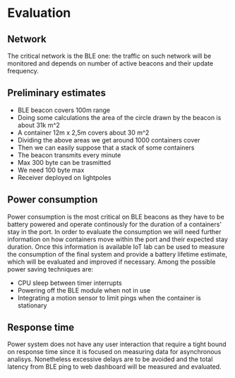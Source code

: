 # Evaluation

## Network

The critical network is the BLE one: the traffic on such network will be monitored and depends on number of active beacons and their update frequency.

## Preliminary estimates
- BLE beacon covers 100m range
- Doing some calculations the area of the circle drawn by the beacon is about 31k m^2
- A container 12m x 2,5m covers about 30 m^2
- Dividing the above areas we get around 1000 containers cover
- Then we can easily suppose that a stack of some containers
- The beacon transmits every minute
- Max 300 byte can be trasmitted
- We need 100 byte max
- Receiver deployed on lightpoles


## Power consumption

Power consumption is the most critical on BLE beacons as they have to be battery powered and operate continously for the duration of a containers' stay in the port. In order to evaluate the consumption we will need further information on how containers move within the port and their expected stay duration. Once this information is available IoT lab can be used to measure the consumption of the final system and provide a battery lifetime estimate, which will be evaluated and improved if necessary. Among the possible power saving techniques are:

- CPU sleep between timer interrupts
- Powering off the BLE module when not in use
- Integrating a motion sensor to limit pings when the container is stationary

## Response time

Power system does not have any user interaction that require a tight bound on response time since it is focused on measuring data for asynchronous analisys. Nonetheless excessive delays are to be avoided and the total latency from BLE ping to web dashboard will be measured and evaluated.
